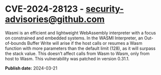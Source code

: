 # CVE-2024-28123 - security-advisories@github.com

Wasmi is an efficient and lightweight WebAssembly interpreter with a focus on constrained and embedded systems. In the WASMI Interpreter, an Out-of-bounds Buffer Write will arise if the host calls or resumes a Wasm function with more parameters than the default limit (128), as it will surpass the stack value. This doesn’t affect calls from Wasm to Wasm, only from host to Wasm. This vulnerability was patched in version 0.31.1.


**Publish date:** 2024-03-21
